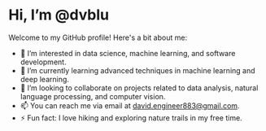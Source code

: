 #  Hi, I’m @dvblu

Welcome to my GitHub profile! Here's a bit about me:

- 👀 I’m interested in data science, machine learning, and software development.
- 🌱 I’m currently learning advanced techniques in machine learning and deep learning.
- 💞️ I’m looking to collaborate on projects related to data analysis, natural language processing, and computer vision.
- 📫 You can reach me via email at [david.engineer883@gmail.com](mailto:david.engineer883@gmail.com).
- ⚡ Fun fact: I love hiking and exploring nature trails in my free time.

<!-- Feel free to reach out if you'd like to connect or collaborate on any interesting projects! -->
